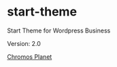 start-theme
===========

Start Theme for Wordpress Business


Version: 2.0

<a href="http://www.chromosplanet.com.br">Chromos Planet</a>
